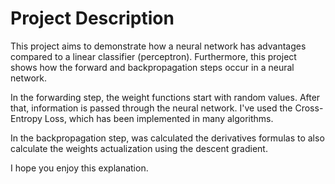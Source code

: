 # Project Description

This project aims to demonstrate how a neural network has advantages compared to a linear classifier (perceptron). Furthermore, this project shows how the forward and backpropagation steps occur in a neural network.

In the forwarding step, the weight functions start with random values​. After that,  information is passed through the neural network. I've used the Cross-Entropy Loss, which has been implemented in many algorithms.

In the backpropagation step, was calculated the derivatives formulas to also calculate the weights actualization using the descent gradient.

I hope you enjoy this explanation. 
